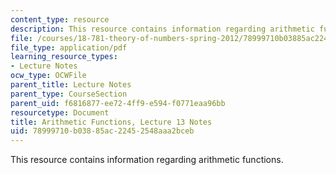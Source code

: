 ```yaml
---
content_type: resource
description: This resource contains information regarding arithmetic functions.
file: /courses/18-781-theory-of-numbers-spring-2012/78999710b03885ac22452548aaa2bceb_MIT18_781S12_lec13.pdf
file_type: application/pdf
learning_resource_types:
- Lecture Notes
ocw_type: OCWFile
parent_title: Lecture Notes
parent_type: CourseSection
parent_uid: f6816877-ee72-4ff9-e594-f0771eaa96bb
resourcetype: Document
title: Arithmetic Functions, Lecture 13 Notes
uid: 78999710-b038-85ac-2245-2548aaa2bceb
---
```

This resource contains information regarding arithmetic functions.

